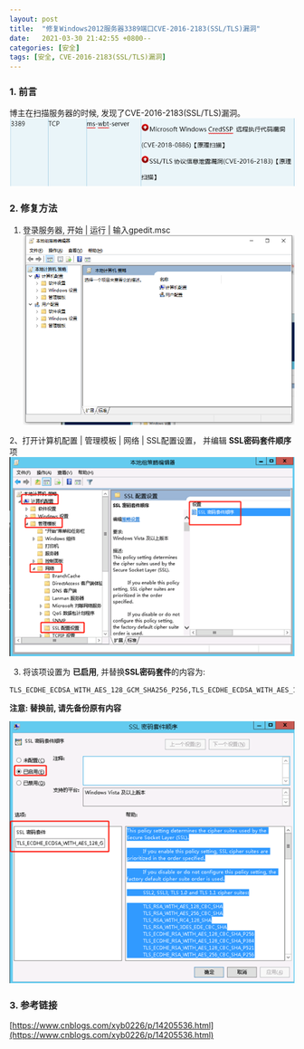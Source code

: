 ```yaml
---
layout: post
title:  "修复Windows2012服务器3389端口CVE-2016-2183(SSL/TLS)漏洞"
date:   2021-03-30 21:42:55 +0800--
categories: [安全]
tags: [安全, CVE-2016-2183(SSL/TLS)漏洞]  
---
```


### 1. 前言
博主在扫描服务器的时候, 发现了CVE-2016-2183(SSL/TLS)漏洞。
![漏洞截图](/assets/imgs/CVE-2016-2183-01.png)

### 2. 修复方法

1. 登录服务器, 开始 | 运行 | 输入gpedit.msc
![漏洞截图](/assets/imgs/CVE-2016-2183-04.png)

2、打开计算机配置 | 管理模板 | 网络 | SSL配置设置， 并编辑 **SSL密码套件顺序** 项
![漏洞截图](/assets/imgs/CVE-2016-2183-02.png)

3. 将该项设置为 **已启用**, 并替换**SSL密码套件**的内容为:
```
TLS_ECDHE_ECDSA_WITH_AES_128_GCM_SHA256_P256,TLS_ECDHE_ECDSA_WITH_AES_128_GCM_SHA256_P384,TLS_ECDHE_ECDSA_WITH_AES_128_GCM_SHA256_P521,TLS_ECDHE_ECDSA,WITH_AES_256_GCM_SHA384_P384,TLS_ECDHE_ECDSA_WITH_AES_256_GCM_SHA384_P521,TLS_RSA_WITH_AES_128_CBC_SHA256,TLS_RSA_WITH_AES_256_CBC_SHA256,TLS_ECDHE_RSA_WITH_AES_128_CBC_SHA256_P256,TLS_ECDHE_RSA_WITH_AES_128_CBC_SHA256_P384,TLS_ECDHE_RSA_WITH_AES_128_CBC_SHA256_P521,TLS_ECDHE_RSA_WITH_AES_256_CBC_SHA384_P256,TLS_ECDHE_RSA_WITH_AES_256_CBC_SHA384_P384,TLS_ECDHE_RSA_WITH_AES_256_CBC_SHA384_P521,TLS_ECDHE_ECDSA_WITH_AES_128_CBC_SHA256_P256,TLS_ECDHE_ECDSA_WITH_AES_128_CBC_SHA256_P384,TLS_ECDHE_ECDSA_WITH_AES_128_CBC_SHA256_P521,TLS_ECDHE_ECDSA_WITH_AES_256_CBC_SHA384_P384,TLS_ECDHE_ECDSA_WITH_AES_256_CBC_SHA384_P521,TLS_DHE_DSS_WITH_AES_128_CBC_SHA256,TLS_DHE_DSS_WITH_AES_256_CBC_SHA256,TLS_RSA_WITH_NULL_SHA,TLS_RSA_WITH_AES_128_CBC_SHA,TLS_DHE_DSS_WITH_AES_128_CBC_SHA
```

**注意: 替换前, 请先备份原有内容**

![漏洞截图](/assets/imgs/CVE-2016-2183-03.png)

### 3. 参考链接
[https://www.cnblogs.com/xyb0226/p/14205536.html](https://www.cnblogs.com/xyb0226/p/14205536.html)